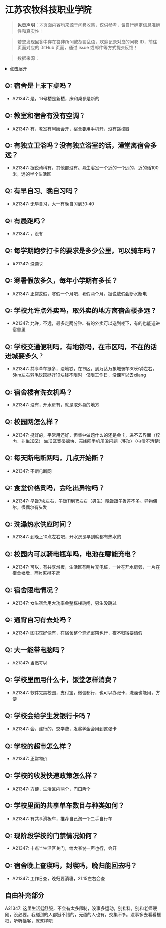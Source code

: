 # 江苏农牧科技职业学院

> [免责声明](https://colleges.chat/#_3)：本页面内容均来源于问卷收集，仅供参考，请自行确定信息准确性和真实性！

> 若您发现回答中存在答非所问或胡言乱语，欢迎记录对应的问卷 ID，前往页面对应的 GitHub 页面，通过 issue 或邮件等方式提交反馈！

> 数据来源：

<details><summary>点击展开</summary>
<ul>
<li>A21347: 匿名 (2023 年 12 月)</li>
</ul>
</details>

## Q: 宿舍是上床下桌吗？

- A21347: 是，16号楼是新楼，床和桌都是新的

## Q: 教室和宿舍有没有空调？

- A21347: 有，教室有阿姨会开，宿舍要用手机开，没有遥控器

## Q: 有独立卫浴吗？没有独立浴室的话，澡堂离宿舍多远？

- A21347: 据说动科有，其他都没有。男生浴室一个近的一个远的，近的话100米，远的半个生活区

## Q: 有早自习、晚自习吗？

- A21347: 无早自习，大一有晚自习到20:40

## Q: 有晨跑吗？

- A21347: ，没有

## Q: 每学期跑步打卡的要求是多少公里，可以骑车吗？

- A21347: 没要求

## Q: 寒暑假放多久，每年小学期有多长？

- A21347: 正常放假，寒假一个月吧，暑假两个月，据说放假会断水断电

## Q: 学校允许点外卖吗，取外卖的地方离宿舍楼多远？

- A21347: 允许，不远，最多走两分钟。有的外卖可以送到楼下，有的也能送进宿舍里

## Q: 学校交通便利吗，有地铁吗，在市区吗，不在的话进城要多久？

- A21347: 共享单车挺多，没地铁，在市区，到万达万象城骑车30分钟左右，5km左右羽毛球馆挺好10块钱不限时，仅限工作日，没课可以去xilang

## Q: 宿舍楼有洗衣机吗？

- A21347: 没有，开水房有，就是取外卖的地方

## Q: 校园网怎么样？

- A21347: 挺好的，平常用还好，但集中做题什么的还是会卡，进不去界面（校内，非生活区）
生活区宽带很快，无线网手机用没问题（移动）（电信不清楚）

## Q: 每天断电断网吗，几点开始断？

- A21347: 不断电断网

## Q: 食堂价格贵吗，会吃出异物吗？

- A21347: 早饭7块左右，午饭11到15左右（男生）晚饭跟午饭差不多。异物偶尔，很偶尔有头发

## Q: 洗澡热水供应时间？

- A21347: 到晚上10点左右吧，开水房是早到晚都有热水的

## Q: 校园内可以骑电瓶车吗，电池在哪能充电？

- A21347: 可以，有共享滑板，生活区有两片充电桩，一片在开水房旁，一片在宿舍楼后，两片离得不远

## Q: 宿舍限电情况？

- A21347: 女生宿舍用大功率会整栋楼跳闸，男生没跳过

## Q: 通宵自习有去处吗？

- A21347: 图书馆好像有，在宿舍整个遮光窗帘也行，夜不归宿要请假

## Q: 大一能带电脑吗？

- A21347: 当然可以

## Q: 学校里面用什么卡，饭堂怎样消费？

- A21347: 软件完美校园，支付宝，微信都行，也可以办张卡，洗澡也能用，方便

## Q: 学校会给学生发银行卡吗？

- A21347: 会，建行的，交学费，发奖学金会用到这张卡

## Q: 学校的超市怎么样？

- A21347: 正常物价

## Q: 学校的收发快递政策怎么样？

- A21347: 方便，生活区内两个，门口两个

## Q: 学校里面的共享单车数目与种类如何？

- A21347: 有共享滑板车，推荐自己淘一个二手自行车

## Q: 现阶段学校的门禁情况如何？

- A21347: 十点半生活区关门，给大爷说一声也行，会开

## Q: 宿舍晚上查寝吗，封寝吗，晚归能回去吗？

- A21347: 工作日查，晚归要消寝，21:15左右会查

## 自由补充部分

A21347: 这里生活挺舒服，不会有太多限制，没事多运动，别挂科，别和老师硬刚，没必要。我碰到的人都挺不错的，无语的人也有，交集不多。没事多去看看框框，听听播客，就这样吧